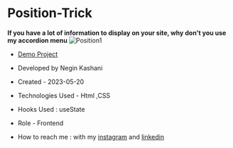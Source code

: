 # Position-Trick

**If you have a lot of information to display on your site, why don't you use my accordion menu**
![Position1](https://github.com/NeginKashani/Position-Trick/assets/109550062/c0c0f3e2-ad01-487d-8d77-a4e8942d65e0)



- [Demo Project]()

- Developed by Negin Kashani

- Created - 2023-05-20

- Technologies Used - Html ,CSS 

- Hooks Used : useState 

- Role - Frontend

- How to reach me : with my [instagram](https://instagram.com/negin_kashweb?igshid=NTc4MTIwNjQ2YQ==
) and [linkedin](https://www.linkedin.com/in/negin-kashani-567840b8)
